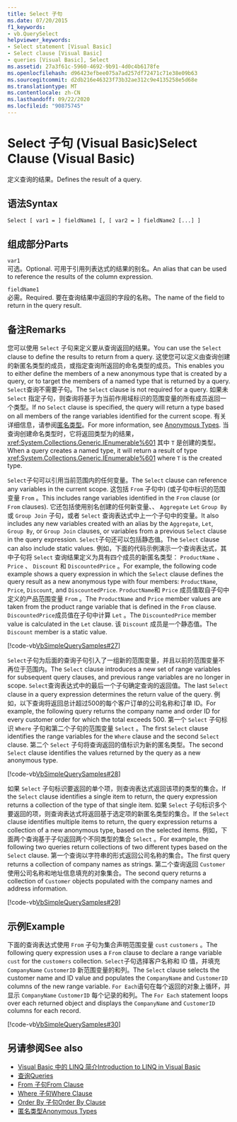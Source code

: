 ```yaml
---
title: Select 子句
ms.date: 07/20/2015
f1_keywords:
- vb.QuerySelect
helpviewer_keywords:
- Select statement [Visual Basic]
- Select clause [Visual Basic]
- queries [Visual Basic], Select
ms.assetid: 27a3f61c-5960-4692-9b91-4d0c4b6178fe
ms.openlocfilehash: d96423efbee075a7ad257df72471c71e38e09b63
ms.sourcegitcommit: d2db216e46323f73b32ae312c9e4135258e5d68e
ms.translationtype: MT
ms.contentlocale: zh-CN
ms.lasthandoff: 09/22/2020
ms.locfileid: "90875745"
---
```

# <a name="select-clause-visual-basic"></a><span data-ttu-id="da2ef-102">Select 子句 (Visual Basic)</span><span class="sxs-lookup"><span data-stu-id="da2ef-102">Select Clause (Visual Basic)</span></span>

<span data-ttu-id="da2ef-103">定义查询的结果。</span><span class="sxs-lookup"><span data-stu-id="da2ef-103">Defines the result of a query.</span></span>  
  
## <a name="syntax"></a><span data-ttu-id="da2ef-104">语法</span><span class="sxs-lookup"><span data-stu-id="da2ef-104">Syntax</span></span>  
  
```vb  
Select [ var1 = ] fieldName1 [, [ var2 = ] fieldName2 [...] ]  
```  
  
## <a name="parts"></a><span data-ttu-id="da2ef-105">组成部分</span><span class="sxs-lookup"><span data-stu-id="da2ef-105">Parts</span></span>  

 `var1`  
 <span data-ttu-id="da2ef-106">可选。</span><span class="sxs-lookup"><span data-stu-id="da2ef-106">Optional.</span></span> <span data-ttu-id="da2ef-107">可用于引用列表达式的结果的别名。</span><span class="sxs-lookup"><span data-stu-id="da2ef-107">An alias that can be used to reference the results of the column expression.</span></span>  
  
 `fieldName1`  
 <span data-ttu-id="da2ef-108">必需。</span><span class="sxs-lookup"><span data-stu-id="da2ef-108">Required.</span></span> <span data-ttu-id="da2ef-109">要在查询结果中返回的字段的名称。</span><span class="sxs-lookup"><span data-stu-id="da2ef-109">The name of the field to return in the query result.</span></span>  
  
## <a name="remarks"></a><span data-ttu-id="da2ef-110">备注</span><span class="sxs-lookup"><span data-stu-id="da2ef-110">Remarks</span></span>  

 <span data-ttu-id="da2ef-111">您可以使用 `Select` 子句来定义要从查询返回的结果。</span><span class="sxs-lookup"><span data-stu-id="da2ef-111">You can use the `Select` clause to define the results to return from a query.</span></span> <span data-ttu-id="da2ef-112">这使您可以定义由查询创建的新匿名类型的成员，或指定查询所返回的命名类型的成员。</span><span class="sxs-lookup"><span data-stu-id="da2ef-112">This enables you to either define the members of a new anonymous type that is created by a query, or to target the members of a named type that is returned by a query.</span></span> <span data-ttu-id="da2ef-113">`Select`查询不需要子句。</span><span class="sxs-lookup"><span data-stu-id="da2ef-113">The `Select` clause is not required for a query.</span></span> <span data-ttu-id="da2ef-114">如果未 `Select` 指定子句，则查询将基于为当前作用域标识的范围变量的所有成员返回一个类型。</span><span class="sxs-lookup"><span data-stu-id="da2ef-114">If no `Select` clause is specified, the query will return a type based on all members of the range variables identified for the current scope.</span></span> <span data-ttu-id="da2ef-115">有关详细信息，请参阅[匿名类型](../../programming-guide/language-features/objects-and-classes/anonymous-types.md)。</span><span class="sxs-lookup"><span data-stu-id="da2ef-115">For more information, see [Anonymous Types](../../programming-guide/language-features/objects-and-classes/anonymous-types.md).</span></span> <span data-ttu-id="da2ef-116">当查询创建命名类型时，它将返回类型为的结果， <xref:System.Collections.Generic.IEnumerable%601> 其中 `T` 是创建的类型。</span><span class="sxs-lookup"><span data-stu-id="da2ef-116">When a query creates a named type, it will return a result of type <xref:System.Collections.Generic.IEnumerable%601> where `T` is the created type.</span></span>  
  
 <span data-ttu-id="da2ef-117">`Select`子句可以引用当前范围内的任何变量。</span><span class="sxs-lookup"><span data-stu-id="da2ef-117">The `Select` clause can reference any variables in the current scope.</span></span> <span data-ttu-id="da2ef-118">这包括 `From` 子句中)  (或子句中标识的范围变量 `From` 。</span><span class="sxs-lookup"><span data-stu-id="da2ef-118">This includes range variables identified in the `From` clause (or `From` clauses).</span></span> <span data-ttu-id="da2ef-119">它还包括使用别名创建的任何新变量、、 `Aggregate` `Let` `Group By` 或 `Group Join` 子句，或者 `Select` 查询表达式中上一个子句中的变量。</span><span class="sxs-lookup"><span data-stu-id="da2ef-119">It also includes any new variables created with an alias by the `Aggregate`, `Let`, `Group By`, or `Group Join` clauses, or variables from a previous `Select` clause in the query expression.</span></span> <span data-ttu-id="da2ef-120">`Select`子句还可以包括静态值。</span><span class="sxs-lookup"><span data-stu-id="da2ef-120">The `Select` clause can also include static values.</span></span> <span data-ttu-id="da2ef-121">例如，下面的代码示例演示一个查询表达式，其中子句将 `Select` 查询结果定义为具有四个成员的新匿名类型： `ProductName` 、 `Price` 、 `Discount` 和 `DiscountedPrice` 。</span><span class="sxs-lookup"><span data-stu-id="da2ef-121">For example, the following code example shows a query expression in which the `Select` clause defines the query result as a new anonymous type with four members: `ProductName`, `Price`, `Discount`, and `DiscountedPrice`.</span></span> <span data-ttu-id="da2ef-122">`ProductName`和 `Price` 成员值取自子句中定义的产品范围变量 `From` 。</span><span class="sxs-lookup"><span data-stu-id="da2ef-122">The `ProductName` and `Price` member values are taken from the product range variable that is defined in the `From` clause.</span></span> <span data-ttu-id="da2ef-123">`DiscountedPrice`成员值在子句中计算 `Let` 。</span><span class="sxs-lookup"><span data-stu-id="da2ef-123">The `DiscountedPrice` member value is calculated in the `Let` clause.</span></span> <span data-ttu-id="da2ef-124">该 `Discount` 成员是一个静态值。</span><span class="sxs-lookup"><span data-stu-id="da2ef-124">The `Discount` member is a static value.</span></span>  
  
 [!code-vb[VbSimpleQuerySamples#27](~/samples/snippets/visualbasic/VS_Snippets_VBCSharp/VbSimpleQuerySamples/VB/QuerySamples1.vb#27)]  
  
 <span data-ttu-id="da2ef-125">`Select`子句为后面的查询子句引入了一组新的范围变量，并且以前的范围变量不再位于范围内。</span><span class="sxs-lookup"><span data-stu-id="da2ef-125">The `Select` clause introduces a new set of range variables for subsequent query clauses, and previous range variables are no longer in scope.</span></span> <span data-ttu-id="da2ef-126">`Select`查询表达式中的最后一个子句确定查询的返回值。</span><span class="sxs-lookup"><span data-stu-id="da2ef-126">The last `Select` clause in a query expression determines the return value of the query.</span></span> <span data-ttu-id="da2ef-127">例如，以下查询将返回总计超过500的每个客户订单的公司名称和订单 ID。</span><span class="sxs-lookup"><span data-stu-id="da2ef-127">For example, the following query returns the company name and order ID for every customer order for which the total exceeds 500.</span></span> <span data-ttu-id="da2ef-128">第一个 `Select` 子句标识 `Where` 子句和第二个子句的范围变量 `Select` 。</span><span class="sxs-lookup"><span data-stu-id="da2ef-128">The first `Select` clause identifies the range variables for the `Where` clause and the second `Select` clause.</span></span> <span data-ttu-id="da2ef-129">第二个 `Select` 子句将查询返回的值标识为新的匿名类型。</span><span class="sxs-lookup"><span data-stu-id="da2ef-129">The second `Select` clause identifies the values returned by the query as a new anonymous type.</span></span>  
  
 [!code-vb[VbSimpleQuerySamples#28](~/samples/snippets/visualbasic/VS_Snippets_VBCSharp/VbSimpleQuerySamples/VB/QuerySamples1.vb#28)]  
  
 <span data-ttu-id="da2ef-130">如果 `Select` 子句标识要返回的单个项，则查询表达式返回该项的类型的集合。</span><span class="sxs-lookup"><span data-stu-id="da2ef-130">If the `Select` clause identifies a single item to return, the query expression returns a collection of the type of that single item.</span></span> <span data-ttu-id="da2ef-131">如果 `Select` 子句标识多个要返回的项，则查询表达式将返回基于选定项的新匿名类型的集合。</span><span class="sxs-lookup"><span data-stu-id="da2ef-131">If the `Select` clause identifies multiple items to return, the query expression returns a collection of a new anonymous type, based on the selected items.</span></span> <span data-ttu-id="da2ef-132">例如，下面两个查询基于子句返回两个不同类型的集合 `Select` 。</span><span class="sxs-lookup"><span data-stu-id="da2ef-132">For example, the following two queries return collections of two different types based on the `Select` clause.</span></span> <span data-ttu-id="da2ef-133">第一个查询以字符串的形式返回公司名称的集合。</span><span class="sxs-lookup"><span data-stu-id="da2ef-133">The first query returns a collection of company names as strings.</span></span> <span data-ttu-id="da2ef-134">第二个查询返回 `Customer` 使用公司名称和地址信息填充的对象集合。</span><span class="sxs-lookup"><span data-stu-id="da2ef-134">The second query returns a collection of `Customer` objects populated with the company names and address information.</span></span>  
  
 [!code-vb[VbSimpleQuerySamples#29](~/samples/snippets/visualbasic/VS_Snippets_VBCSharp/VbSimpleQuerySamples/VB/QuerySamples1.vb#29)]  
  
## <a name="example"></a><span data-ttu-id="da2ef-135">示例</span><span class="sxs-lookup"><span data-stu-id="da2ef-135">Example</span></span>  

 <span data-ttu-id="da2ef-136">下面的查询表达式使用 `From` 子句为集合声明范围变量 `cust` `customers` 。</span><span class="sxs-lookup"><span data-stu-id="da2ef-136">The following query expression uses a `From` clause to declare a range variable `cust` for the `customers` collection.</span></span> <span data-ttu-id="da2ef-137">`Select`子句选择客户名称和 ID 值，并填充 `CompanyName` `CustomerID` 新范围变量的和列。</span><span class="sxs-lookup"><span data-stu-id="da2ef-137">The `Select` clause selects the customer name and ID value and populates the `CompanyName` and `CustomerID` columns of the new range variable.</span></span> <span data-ttu-id="da2ef-138">`For Each`语句在每个返回的对象上循环，并显示 `CompanyName` `CustomerID` 每个记录的和列。</span><span class="sxs-lookup"><span data-stu-id="da2ef-138">The `For Each` statement loops over each returned object and displays the `CompanyName` and `CustomerID` columns for each record.</span></span>  
  
 [!code-vb[VbSimpleQuerySamples#30](~/samples/snippets/visualbasic/VS_Snippets_VBCSharp/VbSimpleQuerySamples/VB/QuerySamples1.vb#30)]  
  
## <a name="see-also"></a><span data-ttu-id="da2ef-139">另请参阅</span><span class="sxs-lookup"><span data-stu-id="da2ef-139">See also</span></span>

- [<span data-ttu-id="da2ef-140">Visual Basic 中的 LINQ 简介</span><span class="sxs-lookup"><span data-stu-id="da2ef-140">Introduction to LINQ in Visual Basic</span></span>](../../programming-guide/language-features/linq/introduction-to-linq.md)
- [<span data-ttu-id="da2ef-141">查询</span><span class="sxs-lookup"><span data-stu-id="da2ef-141">Queries</span></span>](index.md)
- [<span data-ttu-id="da2ef-142">From 子句</span><span class="sxs-lookup"><span data-stu-id="da2ef-142">From Clause</span></span>](from-clause.md)
- [<span data-ttu-id="da2ef-143">Where 子句</span><span class="sxs-lookup"><span data-stu-id="da2ef-143">Where Clause</span></span>](where-clause.md)
- [<span data-ttu-id="da2ef-144">Order By 子句</span><span class="sxs-lookup"><span data-stu-id="da2ef-144">Order By Clause</span></span>](order-by-clause.md)
- [<span data-ttu-id="da2ef-145">匿名类型</span><span class="sxs-lookup"><span data-stu-id="da2ef-145">Anonymous Types</span></span>](../../programming-guide/language-features/objects-and-classes/anonymous-types.md)
